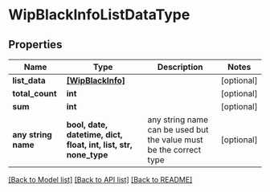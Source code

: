 # WipBlackInfoListDataType


## Properties
Name | Type | Description | Notes
------------ | ------------- | ------------- | -------------
**list_data** | [**[WipBlackInfo]**](WipBlackInfo.md) |  | [optional] 
**total_count** | **int** |  | [optional] 
**sum** | **int** |  | [optional] 
**any string name** | **bool, date, datetime, dict, float, int, list, str, none_type** | any string name can be used but the value must be the correct type | [optional]

[[Back to Model list]](../README.md#documentation-for-models) [[Back to API list]](../README.md#documentation-for-api-endpoints) [[Back to README]](../README.md)


